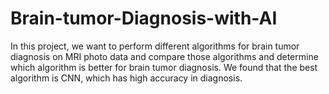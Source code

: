 # Brain-tumor-Diagnosis-with-AI
In this project, we want to perform different algorithms for brain tumor diagnosis on MRI photo data and compare those algorithms and determine which algorithm is better for brain tumor diagnosis. We found that the best algorithm is CNN, which has high accuracy in diagnosis.
